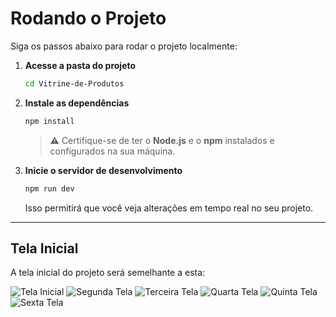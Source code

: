 # Rodando o Projeto

Siga os passos abaixo para rodar o projeto localmente:

1. **Acesse a pasta do projeto**  
   ```bash
   cd Vitrine-de-Produtos


2. **Instale as dependências**

   ```bash
   npm install
   ```

   > ⚠️ Certifique-se de ter o **Node.js** e o **npm** instalados e configurados na sua máquina.

3. **Inicie o servidor de desenvolvimento**

   ```bash
   npm run dev
   ```

   Isso permitirá que você veja alterações em tempo real no seu projeto.

---

## Tela Inicial

A tela inicial do projeto será semelhante a esta:

![Tela Inicial](https://github.com/Yuri89/teste-front-end/blob/main/image/1.png)
![Segunda Tela](https://github.com/Yuri89/teste-front-end/blob/main/image/2.png)
![Terceira Tela](https://github.com/Yuri89/teste-front-end/blob/main/image/3.png)
![Quarta Tela](https://github.com/Yuri89/teste-front-end/blob/main/image/4.png)
![Quinta Tela](https://github.com/Yuri89/teste-front-end/blob/main/image/5.png)
![Sexta Tela](https://github.com/Yuri89/teste-front-end/blob/main/image/6.png)
